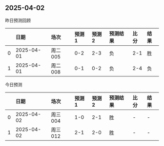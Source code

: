 

 ## 2025-04-02

昨日预测回顾

|    | 日期         | 场次    | 预测1   | 预测2   | 预测结果   | 比分   | 结果   |
|---:|:-----------|:------|:------|:------|:-------|:-----|:-----|
|  0 | 2025-04-01 | 周二005 | 0-2   | 2-3   | 负      | 2-1  | 胜    |
|  1 | 2025-04-01 | 周二008 | 0-1   | 0-2   | 负      | 2-4  | 负    |

今日预测

|    | 日期         | 场次    | 预测1   | 预测2   | 预测结果   | 比分   | 结果   |
|---:|:-----------|:------|:------|:------|:-------|:-----|:-----|
|  0 | 2025-04-02 | 周三004 | 1-0   | 2-1   | 胜      | -    | -    |
|  1 | 2025-04-02 | 周三012 | 2-1   | 2-0   | 胜      | -    | -    |